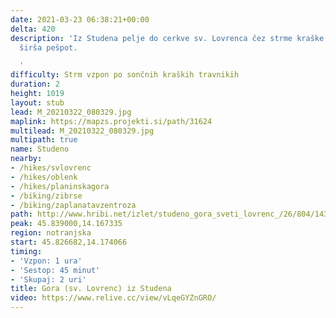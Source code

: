 ```yaml
---
date: 2021-03-23 06:38:21+00:00
delta: 420
description: 'Iz Studena pelje do cerkve sv. Lovrenca čez strme kraške travnike vedno
  širša pešpot.

  '
difficulty: Strm vzpon po sončnih kraških travnikih
duration: 2
height: 1019
layout: stub
lead: M_20210322_080329.jpg
maplink: https://mapzs.projekti.si/path/31624
multilead: M_20210322_080329.jpg
multipath: true
name: Studeno
nearby:
- /hikes/svlovrenc
- /hikes/oblenk
- /hikes/planinskagora
- /biking/zibrse
- /biking/zaplanatavzentroza
path: http://www.hribi.net/izlet/studeno_gora_sveti_lovrenc_/26/804/1432
peak: 45.839000,14.167335
region: notranjska
start: 45.826682,14.174066
timing:
- 'Vzpon: 1 ura'
- 'Sestop: 45 minut'
- 'Skupaj: 2 uri'
title: Gora (sv. Lovrenc) iz Studena
video: https://www.relive.cc/view/vLqeGYZnGRO/
---
```

